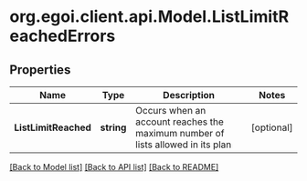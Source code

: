 # org.egoi.client.api.Model.ListLimitReachedErrors
## Properties

Name | Type | Description | Notes
------------ | ------------- | ------------- | -------------
**ListLimitReached** | **string** | Occurs when an account reaches the maximum number of lists allowed in its plan | [optional] 

[[Back to Model list]](../README.md#documentation-for-models) [[Back to API list]](../README.md#documentation-for-api-endpoints) [[Back to README]](../README.md)


